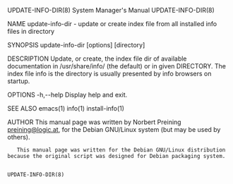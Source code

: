 UPDATE-INFO-DIR(8)                                                                       System Manager's Manual                                                                       UPDATE-INFO-DIR(8)

NAME
       update-info-dir - update or create index file from all installed info files in directory

SYNOPSIS
       update-info-dir [options] [directory]

DESCRIPTION
       Update,  or  create,  the  index  file  dir  of available documentation in /usr/share/info/ (the default) or in given DIRECTORY. The index file info is the directory is usually presented by info
       browsers on startup.

OPTIONS
       -h,--help
              Display help and exit.

SEE ALSO
       emacs(1) info(1) install-info(1)

AUTHOR
       This manual page was written by Norbert Preining <preining@logic.at>, for the Debian GNU/Linux system (but may be used by others).

       This manual page was written for the Debian GNU/Linux distribution because the original script was designed for Debian packaging system.

                                                                                                                                                                                       UPDATE-INFO-DIR(8)
